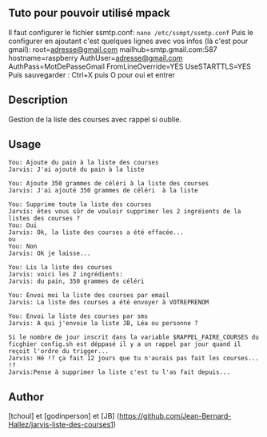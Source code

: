 <!---
IMPORTANT
=========
This README.md is displayed in the WebStore as well as within Jarvis app
Please do not change the structure of this file
Fill-in Description, Usage & Author sections
Make sure to rename the [en] folder into the language code your plugin is written in (ex: fr, es, de, it...)
For multi-language plugin:
- clone the language directory and translate commands/functions.sh
- optionally write the Description / Usage sections in several languages
-->
## Tuto pour pouvoir utilisé mpack
Il faut configurer le fichier ssmtp.conf:
`nano /etc/ssmpt/ssmtp.conf`
Puis le configurer en ajoutant c'est quelques lignes avec vos infos (là c'est pour gmail):
root=adresse@gmail.com
mailhub=smtp.gmail.com:587
hostname=raspberry
AuthUser=adresse@gmail.com
AuthPass=MotDePasseGmail
FromLineOverride=YES
UseSTARTTLS=YES
Puis sauvegarder : Ctrl+X puis O pour oui et entrer


## Description
Gestion de la liste des courses avec rappel si oublie.

## Usage
```
You: Ajoute du pain à la liste des courses
Jarvis: J'ai ajouté du pain à la liste

You: Ajoute 350 grammes de céléri à la liste des courses
Jarvis: J'ai ajouté 350 grammes de céléri  à la liste

You: Supprime toute la liste des courses
Jarvis: êtes vous sûr de vouloir supprimer les 2 ingréients de la listes des courses ?
You: Oui
Jarvis: Ok, la liste des courses a été effacée...
ou
You: Non
Jarvis: Ok je laisse...

You: Lis la liste des courses
Jarvis: voici les 2 ingrédients:
Jarvis: du pain, 350 grammes de céléri

You: Envoi moi la liste des courses par email
Jarvis: La liste des courses a été envoyer à VOTREPRENOM

You: Envoi la liste des courses par sms
Jarvis: A qui j'envoie la liste JB, Léa ou personne ?

Si le nombre de jour inscrit dans la variable $RAPPEL_FAIRE_COURSES du ficghier config.sh est déppasé il y a un rappel par jour quand il reçoit l'ordre du trigger...
Jarvis: Hé !? ça fait 12 jours que tu n'aurais pas fait les courses... !?
Jarvis:Pense à supprimer la liste c'est tu l'as fait depuis...

```

## Author
[tchoul] et [godinperson] et [JB] (https://github.com/Jean-Bernard-Hallez/jarvis-liste-des-courses1)